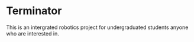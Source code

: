# Terminator
This is an intergrated robotics project for undergraduated students anyone who are interested in.
